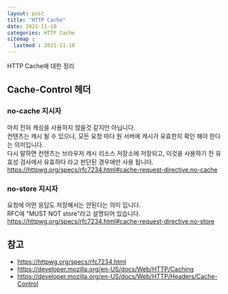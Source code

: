```yaml
---
layout: post
title: "HTTP Cache"
date: 2021-11-10
categories: HTTP Cache
sitemap :
  lastmod : 2021-11-10
---
```


HTTP Cache에 대한 정리

## Cache-Control 헤더

### no-cache 지시자
마치 전혀 캐싱을 사용하지 않을것 같지만 아닙니다.  
컨텐츠는 캐시 될 수 있으나, 모든 요청 마다 원 서버에 캐시가 유효한지 확인 해야 한다는 의미입니다.  
다시 말하면 컨텐츠는 브라우저 캐시 리소스 저장소에 저장되고, 이것을 사용하기 전 유효성 검사에서 유효하다 라고 판단된 경우에만 사용 됩니다.  
https://httpwg.org/specs/rfc7234.html#cache-request-directive.no-cache

### no-store 지시자
요청에 어떤 응답도 저장해서는 안된다는 의미 입니다.  
RFC에 "MUST NOT store"라고 설명되어 있습니다.  
https://httpwg.org/specs/rfc7234.html#cache-request-directive.no-store

## 


## 참고
- https://httpwg.org/specs/rfc7234.html
- https://developer.mozilla.org/en-US/docs/Web/HTTP/Caching
- https://developer.mozilla.org/en-US/docs/Web/HTTP/Headers/Cache-Control
